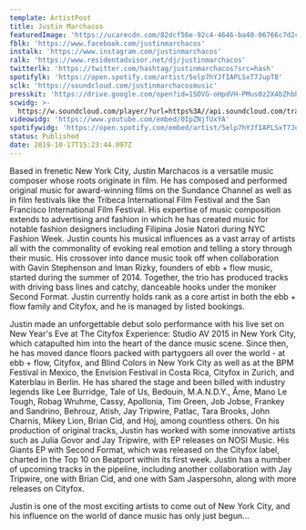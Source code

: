 ```yaml
---
template: ArtistPost
title: Justin Marchacos
featuredImage: 'https://ucarecdn.com/82dcf56e-92c4-4646-ba40-06766c7d2c3c/'
fblk: 'https://www.facebook.com/justinmarchacos'
instalk: 'https://www.instagram.com/justinmarchacos'
ralk: 'https://www.residentadvisor.net/dj/justinmarchacos'
twitterlk: 'https://twitter.com/hashtag/justinmarchacos?src=hash'
spotifylk: 'https://open.spotify.com/artist/5elp7hYJfIAPLSxT7JupT8'
sclk: 'https://soundcloud.com/justinmarchacosmusic'
presskit: 'https://drive.google.com/open?id=1SOVG-oHpdVH-PMus0z2X4bZhbh5sM_x7'
scwidg: >-
  https://w.soundcloud.com/player/?url=https%3A//api.soundcloud.com/tracks/689608624&color=%23ff5500&auto_play=false&hide_related=false&show_comments=true&show_user=true&show_reposts=false&show_teaser=true&visual=true
videowidg: 'https://www.youtube.com/embed/0IpZNjfUxYA'
spotifywidg: 'https://open.spotify.com/embed/artist/5elp7hYJfIAPLSxT7JupT8'
status: Published
date: 2019-10-17T15:23:44.097Z
---
```



Based in frenetic New York City, Justin Marchacos is a versatile music composer whose roots originate in film. He has composed and performed original music for award-winning films on the Sundance Channel as well as in film festivals like the Tribeca International Film Festival and the San Francisco International Film Festival. His expertise of music composition extends to advertising and fashion in which he has created music for notable fashion designers including Filipina Josie Natori during NYC Fashion Week. Justin counts his musical influences as a vast array of artists all with the commonality of evoking real emotion and telling a story through their music. His crossover into dance music took off when collaboration with Gavin Stephenson and Iman Rizky, founders of ebb + flow music, started during the summer of 2014. Together, the trio has produced tracks with driving bass lines and catchy, danceable hooks under the moniker Second Format. Justin currently holds rank as a core artist in both the ebb + flow family and Cityfox, and he is managed by listed bookings.



Justin made an unforgettable debut solo performance with his live set on New Year's Eve at The Cityfox Experience: Studio AV 2015 in New York City, which catapulted him into the heart of the dance music scene. Since then, he has moved dance floors packed with partygoers all over the world - at ebb + flow, Cityfox, and Blind Colors in New York City as well as at the BPM Festival in Mexico, the Envision Festival in Costa Rica, Cityfox in Zurich, and Katerblau in Berlin. He has shared the stage and been billed with industry legends like Lee Burridge, Tale of Us, Bedouin, M.A.N.D.Y., Âme, Mano Le Tough, Robag Wruhme, Cassy, Apollonia, Tim Green, Job Jobse, Frankey and Sandrino, Behrouz, Atish, Jay Tripwire, Patlac, Tara Brooks, John Charnis, Mikey Lion, Brian Cid, and Hoj, among countless others. On his production of original tracks, Justin has worked with some innovative artists such as Julia Govor and Jay Tripwire, with EP releases on NOSI Music. His Giants EP with Second Format, which was released on the Cityfox label, charted in the Top 10 on Beatport within its first week. Justin has a number of upcoming tracks in the pipeline, including another collaboration with Jay Tripwire, one with Brian Cid, and one with Sam Jaspersohn, along with more releases on Cityfox.

Justin is one of the most exciting artists to come out of New York City, and his influence on the world of dance music has only just begun...

